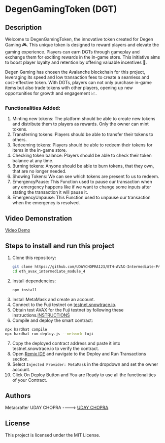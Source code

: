 # DegenGamingToken (DGT)

## Description

Welcome to DegenGamingToken, the innovative token created for Degen Gaming 🎮. This unique token is designed to reward players and elevate the gaming experience. Players can earn DGTs through gameplay and exchange them for exciting rewards in the in-game store. This initiative aims to boost player loyalty and retention by offering valuable incentives 🧠.

Degen Gaming has chosen the Avalanche blockchain for this project, leveraging its speed and low transaction fees to create a seamless and cost-effective token. With DGTs, players can not only purchase in-game items but also trade tokens with other players, opening up new opportunities for growth and engagement 📈.
### Functionalities Added: 
1. Minting new tokens: The platform should be able to create new tokens and distribute them to players as rewards. Only the owner can mint tokens.
2. Transferring tokens: Players should be able to transfer their tokens to others.
3. Redeeming tokens: Players should be able to redeem their tokens for items in the in-game store.
4. Checking token balance: Players should be able to check their token balance at any time.
5. Burning tokens: Anyone should be able to burn tokens, that they own, that are no longer needed.
6. Showing Tokens: We can see which tokens are present fo us to redeem.
7. EmergencyPause: This Function used to pause our transaction when any emergency happens like if we want to change some inputs after stating the transaction it will pause it.
8. EmergencyUnpause: This Function used to unpause our transaction when the emergency is resolved.  

## Video Demonstration
[Video Demo](https://www.loom.com/share/806a0723d5714644b0ff1cf336740e36?sid=08211ba7-22e9-49e0-a7d4-08fa57e4ac86)

## Steps to install and run this project

1. Clone this repository:
   ```bash
   git clone https://github.com/UDAYCHOPRA123/ETH-AVAX-Intermediate-Project-4.git
   cd eth_avax_intermediate_module_4
   ```
2. Install dependencies:
   ```bash
   npm install
   ```
3. Install MetaMask and create an account.
4. Connect to the Fuji testnet on [testnet.snowtrace.io](https://testnet.snowtrace.io).
5. Obtain test AVAX for the Fuji testnet by following these instructions.[INSTRUCTIONS](https://docs.avax.network/build/dapp/smart-contracts/get-funds-faucet)
6.  Compile and deploy the smart contract:
   ```bash
   npx hardhat compile
   npx hardhat run deploy.js --network fuji
   ```
7. Copy the deployed contract address and paste it into testnet.snowtrace.io to verify the contract.
8. Open [Remix IDE](https://remix.ethereum.org/) and navigate to the Deploy and Run Transactions section.
9. Select `Injected Provider: MetaMask` in the dropdown and set the owner account.
10. Click On Deploy Button and You are Ready to use all the functionalities of your Contract.

## Authors
Metacrafter UDAY CHOPRA ---->
[UDAY CHOPRA](https://www.linkedin.com/in/uday-chopra-86701b2b0/)

## License

This project is licensed under the MIT License.
